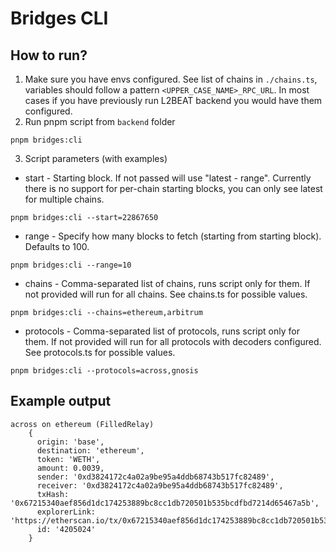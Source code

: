 # Bridges CLI

## How to run?
1. Make sure you have envs configured. See list of chains in `./chains.ts`, variables should follow a pattern `<UPPER_CASE_NAME>_RPC_URL`. In most cases if you have previously run L2BEAT backend you would have them configured.
2. Run pnpm script from `backend` folder
```
pnpm bridges:cli
```
3. Script parameters (with examples)
- start - Starting block. If not passed will use "latest - range". Currently there is no support for per-chain starting blocks, you can only see latest for multiple chains.
```
pnpm bridges:cli --start=22867650
```
- range - Specify how many blocks to fetch (starting from starting block). Defaults to 100.
```
pnpm bridges:cli --range=10
```
- chains - Comma-separated list of chains, runs script only for them. If not provided will run for all chains. See chains.ts for possible values.
```
pnpm bridges:cli --chains=ethereum,arbitrum
```
- protocols - Comma-separated list of protocols, runs script only for them. If not provided will run for all protocols with decoders configured. See protocols.ts for possible values.
```
pnpm bridges:cli --protocols=across,gnosis
```

## Example output
```
across on ethereum (FilledRelay)
    {
      origin: 'base',
      destination: 'ethereum',
      token: 'WETH',
      amount: 0.0039,
      sender: '0xd3824172c4a02a9be95a4ddb68743b517fc82489',
      receiver: '0xd3824172c4a02a9be95a4ddb68743b517fc82489',
      txHash: '0x67215340aef856d1dc174253889bc8cc1db720501b535bcdfbd7214d65467a5b',
      explorerLink: 'https://etherscan.io/tx/0x67215340aef856d1dc174253889bc8cc1db720501b535bcdfbd7214d65467a5b',
      id: '4205024'
    }
```
